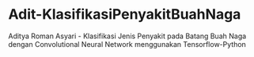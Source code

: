 # Adit-KlasifikasiPenyakitBuahNaga
Aditya Roman Asyari - Klasifikasi Jenis Penyakit pada Batang Buah Naga dengan Convolutional Neural Network menggunakan Tensorflow-Python
